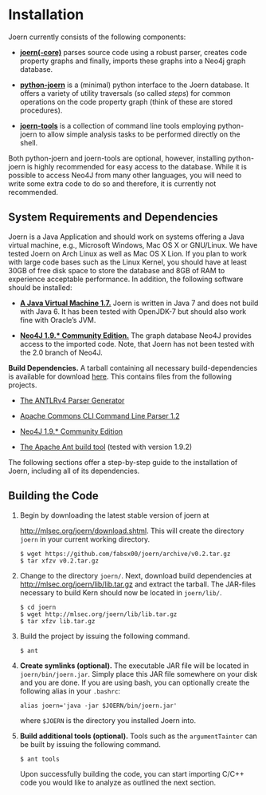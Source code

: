 Installation
============

Joern currently consists of the following components:

-   **[joern(-core)](https://github.com/fabsx00/joern/)** parses source
    code using a robust parser, creates code property graphs and
    finally, imports these graphs into a Neo4j graph database.

-   **[python-joern](https://github.com/fabsx00/python-joern/)** is a
    (minimal) python interface to the Joern database. It offers a
    variety of utility traversals (so called *steps*) for common
    operations on the code property graph (think of these are stored
    procedures).

-   **[joern-tools](https://github.com/fabsx00/joern-tools/)** is a
    collection of command line tools employing python-joern to allow
    simple analysis tasks to be performed directly on the shell.

Both python-joern and joern-tools are optional, however, installing
python-joern is highly recommended for easy access to the database.
While it is possible to access Neo4J from many other languages, you will
need to write some extra code to do so and therefore, it is currently
not recommended.

System Requirements and Dependencies
------------------------------------

Joern is a Java Application and should work on systems offering a Java
virtual machine, e.g., Microsoft Windows, Mac OS X or GNU/Linux. We have
tested Joern on Arch Linux as well as Mac OS X Lion. If you plan to work
with large code bases such as the Linux Kernel, you should have at least
30GB of free disk space to store the database and 8GB of RAM to
experience acceptable performance. In addition, the following software
should be installed:

-   **[A Java Virtual Machine 1.7.](http://www.java.com/)** Joern is
    written in Java 7 and does not build with Java 6. It has been tested
    with OpenJDK-7 but should also work fine with Oracle’s JVM.

-   **[Neo4J 1.9.\* Community
    Edition.](http://www.neo4j.org/download/other_versions)** The graph
    database Neo4J provides access to the imported code. Note, that
    Joern has not been tested with the 2.0 branch of Neo4J.

**Build Dependencies.** A tarball containing all necessary
build-dependencies is available for download
[here](http://mlsec.org/joern/lib/lib.tar.gz). This contains files from
the following projects.

-   [The ANTLRv4 Parser Generator](http://www.antlr.org/)

-   [Apache Commons CLI Command Line Parser
    1.2](http://commons.apache.org/proper/commons-cli/)

-   [Neo4J 1.9.\* Community
    Edition](http://www.neo4j.org/download/other_versions)

-   [The Apache Ant build tool](http://ant.apache.org/) (tested with
    version 1.9.2)

The following sections offer a step-by-step guide to the installation of
Joern, including all of its dependencies.

Building the Code
-----------------

1.  Begin by downloading the latest stable version of joern at

    <http://mlsec.org/joern/download.shtml>. This will create the
    directory `joern` in your current working directory.

        $ wget https://github.com/fabsx00/joern/archive/v0.2.tar.gz
        $ tar xfzv v0.2.tar.gz

2.  Change to the directory `joern/`. Next, download build dependencies
    at <http://mlsec.org/joern/lib/lib.tar.gz> and extract the tarball.
    The JAR-files necessary to build Kern should now be located in
    `joern/lib/`.

        $ cd joern
        $ wget http://mlsec.org/joern/lib/lib.tar.gz
        $ tar xfzv lib.tar.gz

3.  Build the project by issuing the following command.

        $ ant

4.  **Create symlinks (optional).** The executable JAR file will be
    located in `joern/bin/joern.jar`. Simply place this JAR file
    somewhere on your disk and you are done. If you are using bash, you
    can optionally create the following alias in your `.bashrc`:

        alias joern='java -jar $JOERN/bin/joern.jar'

    where `$JOERN` is the directory you installed Joern into.

5.  **Build additional tools (optional).** Tools such as the
    `argumentTainter` can be built by issuing the following command.

        $ ant tools

    Upon successfully building the code, you can start importing C/C++
    code you would like to analyze as outlined the next section.
